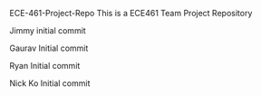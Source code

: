 ECE-461-Project-Repo
This is a ECE461 Team Project Repository

Jimmy initial commit

Gaurav Initial commit

Ryan Initial commit

Nick Ko Initial commit 

